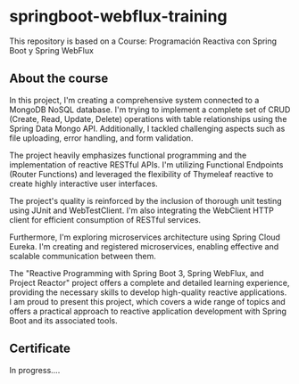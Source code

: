 # springboot-webflux-training
This repository is based on a Course: Programación Reactiva con Spring Boot y Spring WebFlux

## About the course
In this project, I'm creating a comprehensive system connected to a MongoDB NoSQL database. I'm trying to implement a complete set of CRUD (Create, Read, Update, Delete) operations with table relationships using the Spring Data Mongo API. Additionally, I tackled challenging aspects such as file uploading, error handling, and form validation.

The project heavily emphasizes functional programming and the implementation of reactive RESTful APIs. I'm utilizing Functional Endpoints (Router Functions) and leveraged the flexibility of Thymeleaf reactive to create highly interactive user interfaces.

The project's quality is reinforced by the inclusion of thorough unit testing using JUnit and WebTestClient. I'm also integrating the WebClient HTTP client for efficient consumption of RESTful services.

Furthermore, I'm exploring microservices architecture using Spring Cloud Eureka. I'm creating and registered microservices, enabling effective and scalable communication between them.

The "Reactive Programming with Spring Boot 3, Spring WebFlux, and Project Reactor" project offers a complete and detailed learning experience, providing the necessary skills to develop high-quality reactive applications. I am proud to present this project, which covers a wide range of topics and offers a practical approach to reactive application development with Spring Boot and its associated tools.

## Certificate
In progress....

